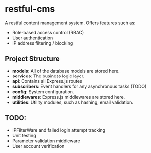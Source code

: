 # restful-cms
A restful content management system. Offers features such as:  
- Role-based access control (RBAC)
- User authentication
- IP address filtering / blocking

## Project Structure
- **models**: All of the database models are stored here.
- **services**: The business logic layer.
- **api**: Contains all Express.js routes
- **subscribers**: Event handlers for any asynchronous tasks (TODO)
- **config**: System configuration. 
- **middlewares**: Express.js middlewares are stored here.
- **utilities**: Utility modules, such as hashing, email validation.


## TODO:
- IPFilterWare and failed login attempt tracking
- Unit testing
- Parameter validation middleware
- User account verification